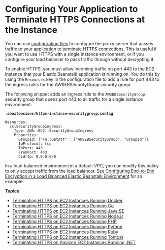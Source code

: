 # Configuring Your Application to Terminate HTTPS Connections at the Instance<a name="https-singleinstance"></a>

You can use [configuration files](ebextensions.md) to configure the proxy server that passes traffic to your application to terminate HTTPS connections\. This is useful if you want to use HTTPS with a single instance environment, or if you configure your load balancer to pass traffic through without decrypting it\.

To enable HTTPS, you must allow incoming traffic on port 443 to the EC2 instance that your Elastic Beanstalk application is running on\. You do this by using the `Resources` key in the configuration file to add a rule for port 443 to the ingress rules for the AWSEBSecurityGroup security group\.

The following snippet adds an ingress rule to the `AWSEBSecurityGroup` security group that opens port 443 to all traffic for a single instance environment:

**`.ebextensions/https-instance-securitygroup.config`**

```
Resources:
  sslSecurityGroupIngress: 
    Type: AWS::EC2::SecurityGroupIngress
    Properties:
      GroupId: {"Fn::GetAtt" : ["AWSEBSecurityGroup", "GroupId"]}
      IpProtocol: tcp
      ToPort: 443
      FromPort: 443
      CidrIp: 0.0.0.0/0
```

In a load balanced environment in a default VPC, you can modify this policy to only accept traffic from the load balancer\. See [Configuring End\-to\-End Encryption in a Load Balanced Elastic Beanstalk Environment](configuring-https-endtoend.md) for an example\.

**Topics**
+ [Terminating HTTPS on EC2 Instances Running Docker](https-singleinstance-docker.md)
+ [Terminating HTTPS on EC2 Instances Running Go](https-singleinstance-go.md)
+ [Terminating HTTPS on EC2 Instances Running Java SE](https-singleinstance-java.md)
+ [Terminating HTTPS on EC2 Instances Running Node\.js](https-singleinstance-nodejs.md)
+ [Terminating HTTPS on EC2 Instances Running PHP](https-singleinstance-php.md)
+ [Terminating HTTPS on EC2 Instances Running Python](https-singleinstance-python.md)
+ [Terminating HTTPS on EC2 Instances Running Ruby](https-singleinstance-ruby.md)
+ [Terminating HTTPS on EC2 Instances Running Tomcat](https-singleinstance-tomcat.md)
+ [Terminating HTTPS on Amazon EC2 Instances Running \.NET](SSLNET.SingleInstance.md)